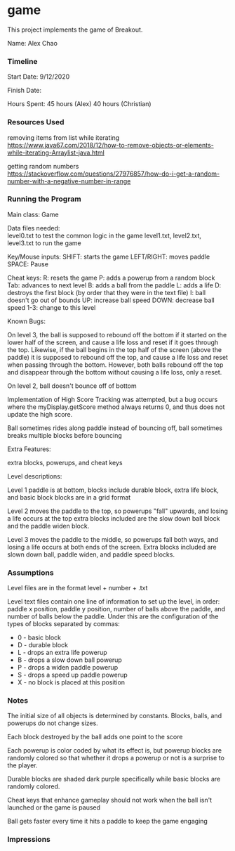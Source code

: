 game
====

This project implements the game of Breakout.

Name: Alex Chao

### Timeline

Start Date: 9/12/2020

Finish Date: 

Hours Spent: 45 hours (Alex) 40 hours (Christian)


### Resources Used

removing items from list while iterating
https://www.java67.com/2018/12/how-to-remove-objects-or-elements-while-iterating-Arraylist-java.html

getting random numbers
https://stackoverflow.com/questions/27976857/how-do-i-get-a-random-number-with-a-negative-number-in-range


### Running the Program

Main class: Game 

Data files needed:  
level0.txt to test the common logic in the game
level1.txt, level2.txt, level3.txt to run the game 

Key/Mouse inputs:
SHIFT: starts the game 
LEFT/RIGHT: moves paddle 
SPACE: Pause

Cheat keys:
R: resets the game
P: adds a powerup from a random block 
Tab: advances to next level 
B: adds a ball from the paddle
L: adds a life
D: destroys the first block (by order that they were in the text file)
I: ball doesn't go out of bounds
UP: increase ball speed
DOWN: decrease ball speed
1-3: change to this level

Known Bugs:

On level 3, the ball is supposed to rebound off the bottom if it started on the lower half of the screen, and cause a life loss and reset if it
goes through the top. Likewise, if the ball begins in the top half of the screen (above the paddle)
it is supposed to rebound off the top, and cause a life loss and reset
when passing through the bottom. However, both balls rebound off the top and disappear through
the bottom without causing a life loss, only a reset. 

On level 2, ball doesn't bounce off of bottom 

Implementation of High Score Tracking was attempted, but a bug occurs where the myDisplay.getScore method always
returns 0, and thus does not update the high score. 

Ball sometimes rides along paddle instead of bouncing off, ball sometimes breaks multiple blocks before 
bouncing

Extra Features: 

extra blocks, powerups, and cheat keys 

Level descriptions: 

Level 1 paddle is at bottom, blocks include durable block, extra life block, and basic block 
blocks are in a grid format

Level 2 moves the paddle to the top, so powerups "fall" upwards, and losing a life occurs at the top
extra blocks included are the slow down ball block and the paddle widen block. 

Level 3 moves the paddle to the middle, so powerups fall both ways,
and losing a life occurs at both ends of the screen. Extra blocks included are slown down ball, paddle widen, and paddle speed blocks. 


### Assumptions

Level files are in the format level + number + .txt

Level text files contain one line of information to set up the level, in order: paddle x position, 
paddle y position, number of balls above the paddle, and number of balls below the paddle. Under
this are the configuration of the types of blocks separated by commas: 
* 0 - basic block
* D - durable block 
* L - drops an extra life powerup
* B - drops a slow down ball powerup
* P - drops a widen paddle powerup
* S - drops a speed up paddle powerup
* X - no block is placed at this position 

### Notes

The initial size of all objects is determined by constants. Blocks, balls, and powerups do not 
change sizes. 

Each block destroyed by the ball adds one point to the score

Each powerup is color coded by what its effect is, but powerup blocks are randomly colored so that 
whether it drops a powerup or not is a surprise to the player.

Durable blocks are shaded dark purple specifically while basic blocks are randomly colored. 

Cheat keys that enhance gameplay should not work when the ball isn't launched or the game is paused 

Ball gets faster every time it hits a paddle to keep the game engaging 
### Impressions

